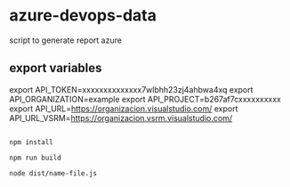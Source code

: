 # azure-devops-data
script to generate report azure

## export variables 

export API_TOKEN=xxxxxxxxxxxxxx7wlbhh23zj4ahbwa4xq
export API_ORGANIZATION=example
export API_PROJECT=b267af7cxxxxxxxxxx
export API_URL=https://organizacion.visualstudio.com/
export API_URL_VSRM=https://organizacion.vsrm.visualstudio.com/

```

npm install 

npm run build 

node dist/name-file.js

```


